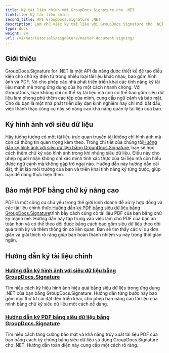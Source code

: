 ```yaml
---
title: Ký tài liệu chính với GroupDocs.Signature cho .NET
linktitle: Ký tài liệu chính
second_title: API GroupDocs.Signature .NET
description: Làm chủ việc ký tài liệu với GroupDocs.Signature cho .NET trong hướng dẫn chi tiết của chúng tôi. Ký hình ảnh và PDF bằng siêu dữ liệu một cách dễ dàng.
type: docs
weight: 24
url: /vi/net/tutorials/signature/master-document-signing/
---
```

## Giới thiệu

GroupDocs.Signature for .NET là một API đa năng được thiết kế để tạo điều kiện cho chữ ký điện tử trong nhiều loại tài liệu khác nhau, bao gồm hình ảnh và PDF. Nó cho phép các nhà phát triển triển khai các tính năng ký tài liệu mạnh mẽ trong ứng dụng của họ một cách nhanh chóng. Với GroupDocs, bạn không chỉ có thể ký tài liệu mà còn có thể bao gồm siêu dữ liệu làm phong phú thêm các tệp của mình, cung cấp ngữ cảnh và bảo mật. Cho dù bạn là một nhà phát triển dày dạn kinh nghiệm hay chỉ mới bắt đầu, việc thành thạo công cụ này sẽ nâng cao khả năng quản lý tài liệu của bạn.

## Ký hình ảnh với siêu dữ liệu  
Hãy tưởng tượng có một tài liệu trực quan truyền tải không chỉ hình ảnh mà còn cả thông tin quan trọng kèm theo. Trong chi tiết của chúng tôi[Hướng dẫn ký hình ảnh với siêu dữ liệu bằng GroupDocs.Signature](./signing-images-with-metadata/), bạn sẽ học cách thêm chữ ký vào hình ảnh trong khi nhúng siêu dữ liệu. Điều này cho phép người nhận không chỉ xác minh tính xác thực của tài liệu mà còn hiểu được ngữ cảnh mà không gặp trở ngại nào. Hướng dẫn này hướng dẫn cài đặt, thiết lập môi trường của bạn và triển khai tính năng ký từng bước, giúp bạn dễ dàng thực hiện theo.

## Bảo mật PDF bằng chữ ký nâng cao  
 PDF là một công cụ chủ yếu trong thế giới kinh doanh để xử lý hợp đồng và các tài liệu chính thức.[Hướng dẫn ký PDF bằng siêu dữ liệu bằng GroupDocs.Signature](./signing-pdf-with-metadata/)trình bày cách củng cố tài liệu PDF của bạn bằng chữ ký mạnh mẽ. Hướng dẫn này tập trung vào việc làm cho PDF của bạn an toàn hơn và có thể theo dõi được bằng cách bao gồm siêu dữ liệu theo dõi quá trình ký và thêm thông tin có liên quan. Bạn sẽ tìm thấy các ví dụ đơn giản và giải thích rõ ràng giúp bạn hoàn thành nhiệm vụ này trong thời gian ngắn.

## Hướng dẫn ký tài liệu chính
### [Hướng dẫn ký hình ảnh với siêu dữ liệu bằng GroupDocs.Signature](./signing-images-with-metadata/)
Tìm hiểu cách ký hiệu hình ảnh hiệu quả bằng siêu dữ liệu trong ứng dụng .NET của bạn bằng GroupDocs.Signature. Hướng dẫn từng bước này bao gồm mọi thứ từ cài đặt đến triển khai, cho phép bạn nâng cao tài liệu của mình bằng chữ ký siêu dữ liệu một cách dễ dàng.
### [Hướng dẫn ký PDF bằng siêu dữ liệu bằng GroupDocs.Signature](./signing-pdf-with-metadata/)
Tìm hiểu cách tăng cường bảo mật và khả năng truy xuất tài liệu PDF của bạn bằng cách ký chúng bằng siêu dữ liệu sử dụng GroupDocs.Signature cho .NET. Hướng dẫn toàn diện này cung cấp một cách rõ ràng.